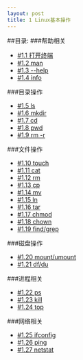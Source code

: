 ```yaml
---
layout: post
title: 1 Linux基本操作
---
```

##目录:
###帮助相关
<ul>
<li> <a href="/post/01/1.1.html">#1.1 打开终端</a> </li>
<li> <a href="/post/01/1.2.html">#1.2 man</a> </li>
<li> <a href="/post/01/1.3.html">#1.3 --help</a> </li>
<li> <a href="/post/01/1.4.html">#1.4 info</a> </li>
</ul>
###目录操作
<ul>
<li> <a href="/post/01/1.5.html">#1.5 ls</a> </li>
<li> <a href="/post/01/1.6.html">#1.6 mkdir</a> </li>
<li> <a href="/post/01/1.7.html">#1.7 cd</a> </li>
<li> <a href="/post/01/1.8.html">#1.8 pwd</a> </li>
<li> <a href="/post/01/1.9.html">#1.9 rm -r</a> </li>
</ul>
###文件操作
<ul>
<li> <a href="/post/01/1.10.html">#1.10 touch</a> </li>
<li> <a href="/post/01/1.11.html">#1.11 cat</a> </li>
<li> <a href="/post/01/1.12.html">#1.12 rm</a> </li>
<li> <a href="/post/01/1.13.html">#1.13 cp</a> </li>
<li> <a href="/post/01/1.14.html">#1.14 mv</a> </li>
<li> <a href="/post/01/1.15.html">#1.15 ln</a> </li>
<li> <a href="/post/01/1.16.html">#1.16 tar</a> </li>
<li> <a href="/post/01/1.17.html">#1.17 chmod</a> </li>
<li> <a href="/post/01/1.18.html">#1.18 chown</a> </li>
<li> <a href="/post/01/1.19.html">#1.19 find/grep</a> </li>
</ul>
###磁盘操作
<ul>
<li> <a href="/post/01/1.20.html">#1.20 mount/umount</a> </li>
<li> <a href="/post/01/1.21.html">#1.21 df/du</a> </li>
</ul>
###进程相关
<ul>
<li> <a href="/post/01/1.22.html">#1.22 ps</a> </li>
<li> <a href="/post/01/1.23.html">#1.23 kill</a> </li>
<li> <a href="/post/01/1.24.html">#1.24 top</a> </li>
</ul>
###网络相关
<ul>
<li> <a href="/post/01/1.25.html">#1.25 ifconfig</a> </li>
<li> <a href="/post/01/1.26.html">#1.26 ping</a> </li>
<li> <a href="/post/01/1.27.html">#1.27 netstat</a> </li>
</ul>
